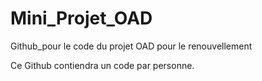 # Mini_Projet_OAD
Github_pour le code du projet OAD pour le renouvellement

Ce Github contiendra un code par personne.
